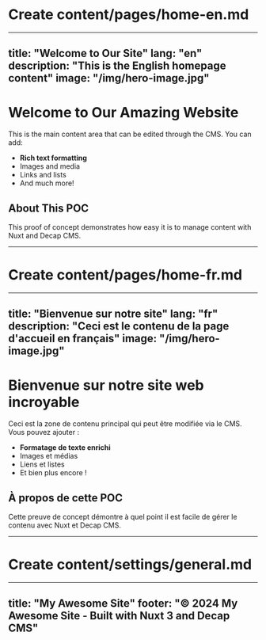 # Create content/pages/home-en.md
---
title: "Welcome to Our Site"
lang: "en"
description: "This is the English homepage content"
image: "/img/hero-image.jpg"
---

# Welcome to Our Amazing Website

This is the main content area that can be edited through the CMS. You can add:

- **Rich text formatting**
- Images and media
- Links and lists
- And much more!

## About This POC

This proof of concept demonstrates how easy it is to manage content with Nuxt and Decap CMS.

---

# Create content/pages/home-fr.md
---
title: "Bienvenue sur notre site"
lang: "fr"
description: "Ceci est le contenu de la page d'accueil en français"
image: "/img/hero-image.jpg"
---

# Bienvenue sur notre site web incroyable

Ceci est la zone de contenu principal qui peut être modifiée via le CMS. Vous pouvez ajouter :

- **Formatage de texte enrichi**
- Images et médias
- Liens et listes
- Et bien plus encore !

## À propos de cette POC

Cette preuve de concept démontre à quel point il est facile de gérer le contenu avec Nuxt et Decap CMS.

---

# Create content/settings/general.md
---
title: "My Awesome Site"
footer: "© 2024 My Awesome Site - Built with Nuxt 3 and Decap CMS"
---
